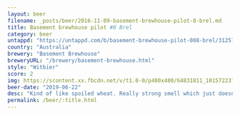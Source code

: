 ```yaml
---
layout: beer
filename: _posts/beer/2016-11-09-basement-brewhouse-pilot-8-brel.md
title: Basement brewhouse pilot #8 Brel
category: beer
untappd: "https://untappd.com/b/basement-brewhouse-pilot-008-brel/3125782"
country: "Australia"
brewery: "Basement Brewhouse"
breweryURL: "/brewery/basement-brewhouse.html"
style: "Witbier"
score: 2
img: https://scontent.xx.fbcdn.net/v/t1.0-0/p480x480/64831811_10157223729283745_4304306225643782144_o.jpg?_nc_cat=107&_nc_ohc=Wtkf1GYnDWYAQmxxR12YBaaXa5As0_FNCpKzkIUyY3bY2tGW5ey9-IqEA&_nc_ht=scontent.xx&oh=2e25b136d54c947c0aee13605bb01aa9&oe=5E42E8DA
beer-date: "2019-06-22"
desc: "Kind of like spoiled wheat. Really strong smell which just doesn’t seem right. Can’t tell if this is off or just bad. Regardless, not a good beer"
permalink: /beer/:title.html
---
```


